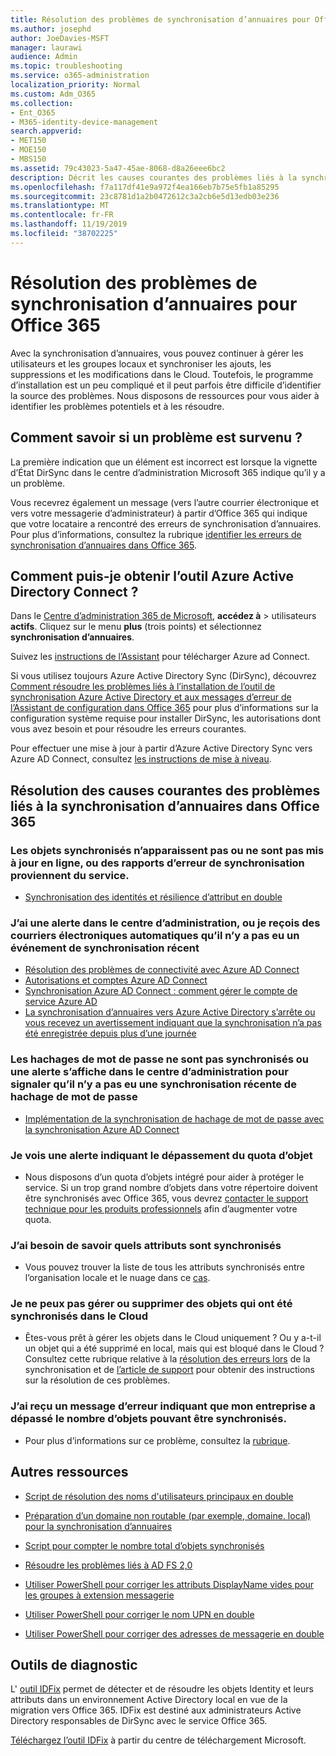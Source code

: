 ```yaml
---
title: Résolution des problèmes de synchronisation d’annuaires pour Office 365
ms.author: josephd
author: JoeDavies-MSFT
manager: laurawi
audience: Admin
ms.topic: troubleshooting
ms.service: o365-administration
localization_priority: Normal
ms.custom: Adm_O365
ms.collection:
- Ent_O365
- M365-identity-device-management
search.appverid:
- MET150
- MOE150
- MBS150
ms.assetid: 79c43023-5a47-45ae-8068-d8a26eee6bc2
description: Décrit les causes courantes des problèmes liés à la synchronisation d’annuaires dans Office 365 et fournit quelques méthodes pour les aider à les résoudre.
ms.openlocfilehash: f7a117df41e9a972f4ea166eb7b75e5fb1a85295
ms.sourcegitcommit: 23c8781d1a2b0472612c3a2cb6e5d13edb03e236
ms.translationtype: MT
ms.contentlocale: fr-FR
ms.lasthandoff: 11/19/2019
ms.locfileid: "38702225"
---
```

# <a name="fixing-problems-with-directory-synchronization-for-office-365"></a>Résolution des problèmes de synchronisation d’annuaires pour Office 365

Avec la synchronisation d’annuaires, vous pouvez continuer à gérer les utilisateurs et les groupes locaux et synchroniser les ajouts, les suppressions et les modifications dans le Cloud. Toutefois, le programme d’installation est un peu compliqué et il peut parfois être difficile d’identifier la source des problèmes. Nous disposons de ressources pour vous aider à identifier les problèmes potentiels et à les résoudre.
  
## <a name="how-do-i-know-if-something-is-wrong"></a>Comment savoir si un problème est survenu ?

La première indication que un élément est incorrect est lorsque la vignette d’État DirSync dans le centre d’administration Microsoft 365 indique qu’il y a un problème.
  
Vous recevrez également un message (vers l’autre courrier électronique et vers votre messagerie d’administrateur) à partir d’Office 365 qui indique que votre locataire a rencontré des erreurs de synchronisation d’annuaires. Pour plus d’informations, consultez la rubrique [identifier les erreurs de synchronisation d’annuaires dans Office 365](identify-directory-synchronization-errors.md).
  
## <a name="how-do-i-get-azure-active-directory-connect-tool"></a>Comment puis-je obtenir l’outil Azure Active Directory Connect ?

Dans le [Centre d’administration 365 de Microsoft](https://admin.microsoft.com), **accédez à** \> utilisateurs **actifs**. Cliquez sur le menu **plus** (trois points) et sélectionnez **synchronisation d’annuaires**. 
  
Suivez les [instructions de l’Assistant](set-up-directory-synchronization.md) pour télécharger Azure ad Connect. 
  
Si vous utilisez toujours Azure Active Directory Sync (DirSync), découvrez [Comment résoudre les problèmes liés à l’installation de l’outil de synchronisation Azure Active Directory et aux messages d’erreur de l’Assistant de configuration dans Office 365](https://go.microsoft.com/fwlink/p/?LinkId=396717) pour plus d’informations sur la configuration système requise pour installer DirSync, les autorisations dont vous avez besoin et pour résoudre les erreurs courantes. 
  
Pour effectuer une mise à jour à partir d’Azure Active Directory Sync vers Azure AD Connect, consultez [les instructions de mise à niveau](https://go.microsoft.com/fwlink/p/?LinkId=733240).
  
## <a name="resolving-common-causes-of-problems-with-directory-synchronization-in-office-365"></a>Résolution des causes courantes des problèmes liés à la synchronisation d’annuaires dans Office 365

### <a name="synchronized-objects-arent-appearing-or-updating-online-or-im-getting-synchronization-error-reports-from-the-service"></a>**Les objets synchronisés n’apparaissent pas ou ne sont pas mis à jour en ligne, ou des rapports d’erreur de synchronisation proviennent du service.**

- [Synchronisation des identités et résilience d’attribut en double](https://docs.microsoft.com/azure/active-directory/hybrid/how-to-connect-syncservice-duplicate-attribute-resiliency)

### <a name="i-have-an-alert-in-the-admin-center-or-am-receiving-automated-emails-that-there-hasnt-been-a-recent-synchronization-event"></a>**J’ai une alerte dans le centre d’administration, ou je reçois des courriers électroniques automatiques qu’il n’y a pas eu un événement de synchronisation récent**
- [Résolution des problèmes de connectivité avec Azure AD Connect](https://docs.microsoft.com/azure/active-directory/hybrid/tshoot-connect-connectivity)
- [Autorisations et comptes Azure AD Connect](https://go.microsoft.com/fwlink/p/?LinkId=820598)
- [Synchronisation Azure AD Connect : comment gérer le compte de service Azure AD](https://docs.microsoft.com/azure/active-directory/hybrid/how-to-connect-azureadaccount)
- [La synchronisation d’annuaires vers Azure Active Directory s’arrête ou vous recevez un avertissement indiquant que la synchronisation n’a pas été enregistrée depuis plus d’une journée](https://support.microsoft.com/help/2882421/directory-synchronization-to-azure-active-directory-stops-or-you-re-warned-that-sync-hasn-t-registered-in-more-than-a-day)

### <a name="password-hashes-arent-synchronizing-or-im-seeing-an-alert-in-the-admin-center-that-there-hasnt-been-a-recent-password-hash-synchronization"></a>**Les hachages de mot de passe ne sont pas synchronisés ou une alerte s’affiche dans le centre d’administration pour signaler qu’il n’y a pas eu une synchronisation récente de hachage de mot de passe**
- [Implémentation de la synchronisation de hachage de mot de passe avec la synchronisation Azure AD Connect](https://docs.microsoft.com/azure/active-directory/hybrid/how-to-connect-password-hash-synchronization)

### <a name="im-seeing-an-alert-that-object-quota-exceeded"></a>**Je vois une alerte indiquant le dépassement du quota d’objet**
- Nous disposons d’un quota d’objets intégré pour aider à protéger le service. Si un trop grand nombre d’objets dans votre répertoire doivent être synchronisés avec Office 365, vous devrez [contacter le support technique pour les produits professionnels](https://support.office.com/article/32a17ca7-6fa0-4870-8a8d-e25ba4ccfd4b) afin d’augmenter votre quota.

### <a name="i-need-to-know-which-attributes-are-synchronized"></a>**J’ai besoin de savoir quels attributs sont synchronisés**
- Vous pouvez trouver la liste de tous les attributs synchronisés entre l’organisation locale et le nuage dans ce [cas](https://go.microsoft.com/fwlink/p/?LinkId=396719).

### <a name="i-cant-manage-or-remove-objects-that-were-synchronized-to-the-cloud"></a>**Je ne peux pas gérer ou supprimer des objets qui ont été synchronisés dans le Cloud**
- Êtes-vous prêt à gérer les objets dans le Cloud uniquement ? Ou y a-t-il un objet qui a été supprimé en local, mais qui est bloqué dans le Cloud ? Consultez cette rubrique relative à la [résolution des erreurs lors](https://go.microsoft.com/fwlink/p/?linkid=842044) de la synchronisation et de [l’article de support](https://go.microsoft.com/fwlink/p/?LinkId=396720) pour obtenir des instructions sur la résolution de ces problèmes.

### <a name="i-got-an-error-message-that-my-company-has-exceeded-the-number-of-objects-that-can-be-synchronized"></a>**J’ai reçu un message d’erreur indiquant que mon entreprise a dépassé le nombre d’objets pouvant être synchronisés.**
- Pour plus d’informations sur ce problème, consultez la [rubrique](https://go.microsoft.com/fwlink/p/?LinkId=396721).
   
## <a name="other-resources"></a>Autres ressources

- [Script de résolution des noms d'utilisateurs principaux en double](https://go.microsoft.com/fwlink/p/?LinkId=396725)
    
- [Préparation d’un domaine non routable (par exemple, domaine. local) pour la synchronisation d’annuaires](prepare-a-non-routable-domain-for-directory-synchronization.md)
    
- [Script pour compter le nombre total d’objets synchronisés](https://go.microsoft.com/fwlink/p/?LinkId=396726)
    
- [Résoudre les problèmes liés à AD FS 2,0](https://go.microsoft.com/fwlink/p/?LinkId=396727)
    
- [Utiliser PowerShell pour corriger les attributs DisplayName vides pour les groupes à extension messagerie](https://go.microsoft.com/fwlink/p/?LinkId=396728)
    
- [Utiliser PowerShell pour corriger le nom UPN en double](https://go.microsoft.com/fwlink/p/?LinkId=396730)
    
- [Utiliser PowerShell pour corriger des adresses de messagerie en double](https://go.microsoft.com/fwlink/p/?LinkId=396731)
    
## <a name="diagnostic-tools"></a>Outils de diagnostic

L' [outil IDFix](prepare-directory-attributes-for-synch-with-idfix.md) permet de détecter et de résoudre les objets Identity et leurs attributs dans un environnement Active Directory local en vue de la migration vers Office 365. IDFix est destiné aux administrateurs Active Directory responsables de DirSync avec le service Office 365. 

[Téléchargez l’outil IDFix](https://go.microsoft.com/fwlink/p/?LinkId=396718) à partir du centre de téléchargement Microsoft.